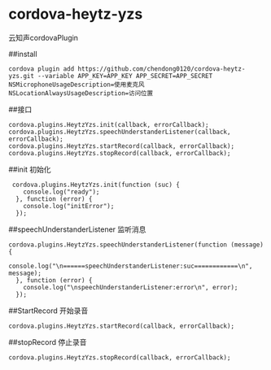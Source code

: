 # cordova-heytz-yzs
云知声cordovaPlugin

    
##install
    
    cordova plugin add https://github.com/chendong0120/cordova-heytz-yzs.git --variable APP_KEY=APP_KEY APP_SECRET=APP_SECRET NSMicrophoneUsageDescription=使用麦克风 NSLocationAlwaysUsageDescription=访问位置


##接口

    cordova.plugins.HeytzYzs.init(callback, errorCallback);
    cordova.plugins.HeytzYzs.speechUnderstanderListener(callback, errorCallback);
    cordova.plugins.HeytzYzs.startRecord(callback, errorCallback);
    cordova.plugins.HeytzYzs.stopRecord(callback, errorCallback);
    
    
    
    
##init 初始化


     cordova.plugins.HeytzYzs.init(function (suc) {
        console.log("ready");
      }, function (error) {
        console.log("initError");
      });
      
##speechUnderstanderListener 监听消息

    cordova.plugins.HeytzYzs.speechUnderstanderListener(function (message) {
        console.log("\n======speechUnderstanderListener:suc============\n", message);
      }, function (error) {
        console.log("\nspeechUnderstanderListener:error\n", error);
      });
      
##StartRecord 开始录音

    cordova.plugins.HeytzYzs.startRecord(callback, errorCallback);


##stopRecord 停止录音

    cordova.plugins.HeytzYzs.stopRecord(callback, errorCallback);